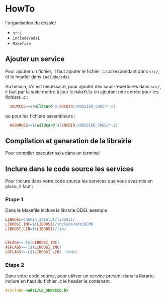 # HowTo

l'organisation du dossier

- `src/`
- `include/odsi`
- `Makefile`


## Ajouter un service
Pour ajouter un fichier, il faut ajouter le fichier .c correspondant dans `src/`, et le header dans `include/odsi`

Au besoin, s'il est necessaire, pour ajouter des sous-repertoires dans `src/`, il faut par la suite mettre à jour le `Makefile` en ajoutant une entrée pour les fichiers .c :

```Makefile
  SOURCES+=$(wildcard $(SRCDIR)/DOSSIER_CREE/*.c)
```
ou pour les fichiers assembleurs :
```Makefile
  ASOURCES+=$(wildcard $(SRCDIR)/DOSSIER_CREE/*.S)
```


## Compilation et generation de la librairie

Pour compiler executer `make` dans un terminal


## Inclure dans le code source les services

Pour inclure dans votre code source les services que vous avez mis en place, il faut :

### Etape 1

Dans le Makefile inclure la librarie ODSI. exemple

```Makefile
LIBODSI=chemin_absolut/libodsi/
LIBODSI_INC=$(LIBODSI)/include/odsiDEMO
LIBODSI_LIB=$(LIBODSI)/lib/


CFLAGS+=-I$(LIBODSI_INC)
ASFLAGS+=-I$(LIBODSI_INC)
LDFLAGS+=-L$(LIBODSI_LIB) -lodsi
```

### Etape 2

Dans votre code source, pour utiliser un service present dans la librarie, inclure en haut du fichier .c le header le contenant.

```C
#include <odsi/LE_SERVICE.h>
```
